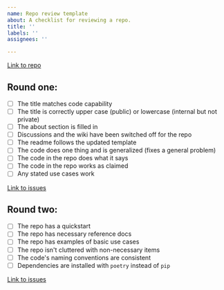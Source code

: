```yaml
---
name: Repo review template
about: A checklist for reviewing a repo.
title: ''
labels: ''
assignees: ''

---
```


[Link to repo](#)

## Round one:

- [ ] The title matches code capability 
- [ ] The title is correctly upper case (public) or lowercase (internal but not private)
- [ ] The about section is filled in
- [ ] Discussions and the wiki have been switched off for the repo
- [ ] The readme follows the updated template
- [ ] The code does one thing and is generalized (fixes a general problem)
- [ ] The code in the repo does what it says
- [ ] The code in the repo works as claimed
- [ ] Any stated use cases work

[Link to issues](#)

## Round two:

- [ ] The repo has a quickstart
- [ ] The repo has necessary reference docs
- [ ] The repo has examples of basic use cases
- [ ] The repo isn't cluttered with non-necessary items
- [ ] The code's naming conventions are consistent
- [ ] Dependencies are installed with `poetry` instead of `pip`

[Link to issues](#)
